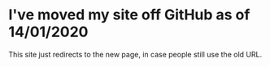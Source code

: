 # I've moved my site off GitHub as of 14/01/2020
This site just redirects to the new page, in case people still use the old URL.
